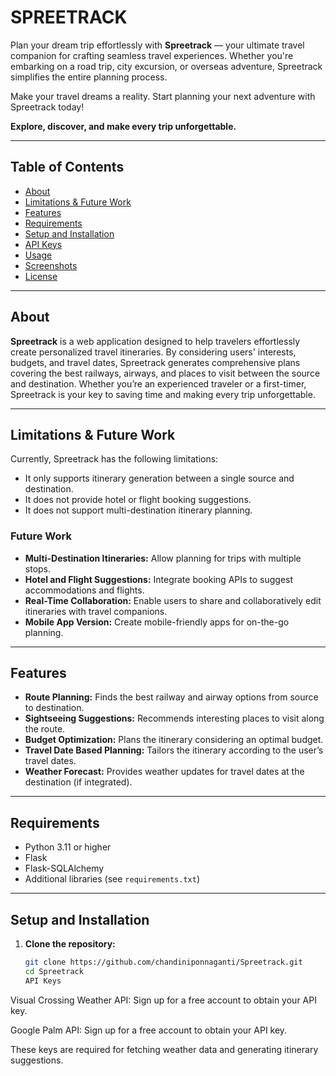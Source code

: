 # SPREETRACK

Plan your dream trip effortlessly with **Spreetrack** — your ultimate travel companion for crafting seamless travel experiences. Whether you're embarking on a road trip, city excursion, or overseas adventure, Spreetrack simplifies the entire planning process.

Make your travel dreams a reality. Start planning your next adventure with Spreetrack today!

**Explore, discover, and make every trip unforgettable.**

---

## Table of Contents

- [About](#about)  
- [Limitations & Future Work](#limitations--future-work)  
- [Features](#features)  
- [Requirements](#requirements)  
- [Setup and Installation](#setup-and-installation)  
- [API Keys](#api-keys)  
- [Usage](#usage)  
- [Screenshots](#screenshots)  
- [License](#license)  

---

## About

**Spreetrack** is a web application designed to help travelers effortlessly create personalized travel itineraries. By considering users' interests, budgets, and travel dates, Spreetrack generates comprehensive plans covering the best railways, airways, and places to visit between the source and destination. Whether you’re an experienced traveler or a first-timer, Spreetrack is your key to saving time and making every trip unforgettable.

---

## Limitations & Future Work

Currently, Spreetrack has the following limitations:

- It only supports itinerary generation between a single source and destination.
- It does not provide hotel or flight booking suggestions.
- It does not support multi-destination itinerary planning.

### Future Work

- **Multi-Destination Itineraries:** Allow planning for trips with multiple stops.
- **Hotel and Flight Suggestions:** Integrate booking APIs to suggest accommodations and flights.
- **Real-Time Collaboration:** Enable users to share and collaboratively edit itineraries with travel companions.
- **Mobile App Version:** Create mobile-friendly apps for on-the-go planning.

---

## Features

- **Route Planning:** Finds the best railway and airway options from source to destination.
- **Sightseeing Suggestions:** Recommends interesting places to visit along the route.
- **Budget Optimization:** Plans the itinerary considering an optimal budget.
- **Travel Date Based Planning:** Tailors the itinerary according to the user’s travel dates.
- **Weather Forecast:** Provides weather updates for travel dates at the destination (if integrated).

---

## Requirements

- Python 3.11 or higher  
- Flask  
- Flask-SQLAlchemy  
- Additional libraries (see `requirements.txt`)  

---

## Setup and Installation

1. **Clone the repository:**

   ```bash
   git clone https://github.com/chandiniponnaganti/Spreetrack.git
   cd Spreetrack
   API Keys
Visual Crossing Weather API: Sign up for a free account to obtain your API key.

Google Palm API: Sign up for a free account to obtain your API key.

These keys are required for fetching weather data and generating itinerary suggestions.
